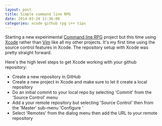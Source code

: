 ```yaml
---
layout: post
title: Simple command line RPG
date: 2014-03-29 11:36:00
categories: xcode github rpg c++ tips
---
```


Starting a new expeirimental [Command line RPG](https://github.com/wastegas/monster) project but this time using [Xcode](https://developer.apple.com/xcode/) rather than [Vim](http://www.vim.org/) like all my other projects. It's my first time using the source control features in Xcode. The repository setup with Xcode was pretty straight forward.

Here's the high level steps to get Xcode working with your github repository:
+ Create a new repository in GitHub
+ Create a new project in Xcode and make sure to let it create a local repository
+ Do an initial commit to your local repo by selecting 'Commit' from the 'Source Control' menu
+ Add a your remote repository but selecting 'Source Control' then from the 'Master' sub-menu 'Configure <your project>'
+ Select 'Remotes' from the dialog menu then add the URL to your remote repository
